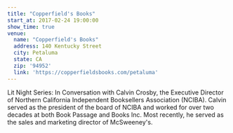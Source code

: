 ```yaml
---
title: "Copperfield's Books"
start_at: 2017-02-24 19:00:00
show_time: true
venue:
  name: "Copperfield's Books"
  address: 140 Kentucky Street
  city: Petaluma
  state: CA
  zip: '94952'
  link: 'https://copperfieldsbooks.com/petaluma'
---
```



Lit Night Series: In Conversation with Calvin Crosby, the Executive Director of Northern California Independent Booksellers Association (NCIBA). Calvin served as the president of the board of NCIBA and worked for over two decades at both Book Passage and Books Inc. Most recently, he served as the sales and marketing director of McSweeney's.&nbsp;
